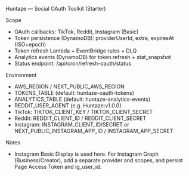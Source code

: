 Huntaze — Social OAuth Toolkit (Starter)

Scope
- OAuth callbacks: TikTok, Reddit, Instagram (Basic)
- Token persistence (DynamoDB): providerUserId, extra, expiresAt (ISO+epoch)
- Token refresh Lambda + EventBridge rules + DLQ
- Analytics events (DynamoDB) for token.refresh + stat_snapshot
- Status endpoint: /api/cron/refresh-oauth/status

Environment
- AWS_REGION / NEXT_PUBLIC_AWS_REGION
- TOKENS_TABLE (default: huntaze-oauth-tokens)
- ANALYTICS_TABLE (default: huntaze-analytics-events)
- REDDIT_USER_AGENT (e.g. Huntaze:v1.0.0)
- TikTok: TIKTOK_CLIENT_KEY / TIKTOK_CLIENT_SECRET
- Reddit: REDDIT_CLIENT_ID / REDDIT_CLIENT_SECRET
- Instagram: INSTAGRAM_CLIENT_ID/SECRET or NEXT_PUBLIC_INSTAGRAM_APP_ID / INSTAGRAM_APP_SECRET

Notes
- Instagram Basic Display is used here. For Instagram Graph (Business/Creator), add a separate provider and scopes, and persist Page Access Token and ig_user_id.

